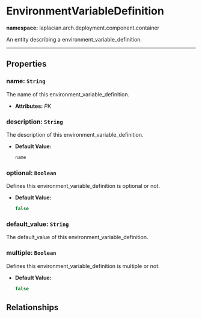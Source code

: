 # **EnvironmentVariableDefinition**
**namespace:** laplacian.arch.deployment.component.container

An entity describing a environment_variable_definition.



---

## Properties

### name: `String`
The name of this environment_variable_definition.
- **Attributes:** *PK*

### description: `String`
The description of this environment_variable_definition.
- **Default Value:**
  ```kotlin
  name
  ```

### optional: `Boolean`
Defines this environment_variable_definition is optional or not.
- **Default Value:**
  ```kotlin
  false
  ```

### default_value: `String`
The default_value of this environment_variable_definition.

### multiple: `Boolean`
Defines this environment_variable_definition is multiple or not.
- **Default Value:**
  ```kotlin
  false
  ```

## Relationships